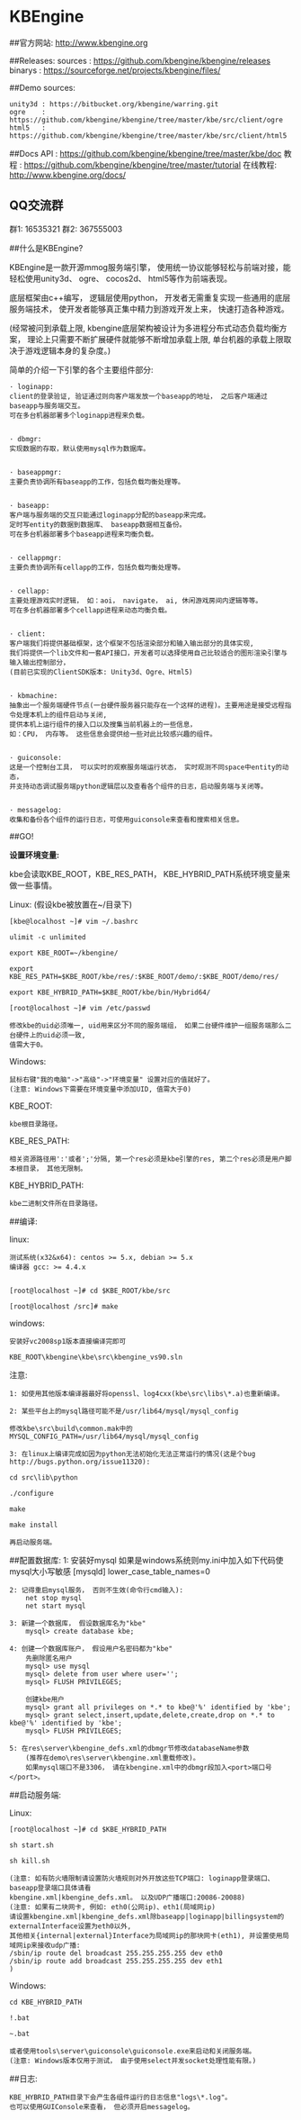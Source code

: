 KBEngine
========

##官方网站:
http://www.kbengine.org

##Releases:
	sources	: https://github.com/kbengine/kbengine/releases 
	binarys	: https://sourceforge.net/projects/kbengine/files/

##Demo sources:

	unity3d	: https://bitbucket.org/kbengine/warring.git
	ogre	: https://github.com/kbengine/kbengine/tree/master/kbe/src/client/ogre
	html5	: https://github.com/kbengine/kbengine/tree/master/kbe/src/client/html5


##Docs
	API	: https://github.com/kbengine/kbengine/tree/master/kbe/doc
	教程	: https://github.com/kbengine/kbengine/tree/master/tutorial
	在线教程: http://www.kbengine.org/docs/


## QQ交流群
群1: 16535321
群2: 367555003

##什么是KBEngine?

KBEngine是一款开源mmog服务端引擎， 使用统一协议能够轻松与前端对接，能轻松使用unity3d、 ogre、 cocos2d、 html5等作为前端表现。

底层框架由c++编写， 逻辑层使用python， 开发者无需重复实现一些通用的底层服务端技术，
使开发者能够真正集中精力到游戏开发上来， 快速打造各种游戏。

(经常被问到承载上限, kbengine底层架构被设计为多进程分布式动态负载均衡方案， 理论上只需要不断扩展硬件就能够不断增加承载上限, 
单台机器的承载上限取决于游戏逻辑本身的复杂度。)


简单的介绍一下引擎的各个主要组件部分:


	· loginapp:
	client的登录验证, 验证通过则向客户端发放一个baseapp的地址， 之后客户端通过baseapp与服务端交互。
	可在多台机器部署多个loginapp进程来负载。 


	· dbmgr:
	实现数据的存取，默认使用mysql作为数据库。


	· baseappmgr:
	主要负责协调所有baseapp的工作，包括负载均衡处理等。


	· baseapp:
	客户端与服务端的交互只能通过loginapp分配的baseapp来完成。
	定时写entity的数据到数据库、 baseapp数据相互备份。
	可在多台机器部署多个baseapp进程来均衡负载。 


	· cellappmgr:
	主要负责协调所有cellapp的工作，包括负载均衡处理等。


	· cellapp:
	主要处理游戏实时逻辑， 如：aoi， navigate， ai, 休闲游戏房间内逻辑等等。
	可在多台机器部署多个cellapp进程来动态均衡负载。 


	· client:
	客户端我们将提供基础框架，这个框架不包括渲染部分和输入输出部分的具体实现, 
	我们将提供一个lib文件和一套API接口，开发者可以选择使用自己比较适合的图形渲染引擎与输入输出控制部分， 
	(目前已实现的ClientSDK版本: Unity3d、Ogre、Html5)


	· kbmachine:
	抽象出一个服务端硬件节点(一台硬件服务器只能存在一个这样的进程)。主要用途是接受远程指令处理本机上的组件启动与关闭, 
	提供本机上运行组件的接入口以及搜集当前机器上的一些信息， 
	如：CPU， 内存等。 这些信息会提供给一些对此比较感兴趣的组件。 


	· guiconsole: 
	这是一个控制台工具， 可以实时的观察服务端运行状态， 实时观测不同space中entity的动态，
	并支持动态调试服务端python逻辑层以及查看各个组件的日志，启动服务端与关闭等。 


	· messagelog: 
	收集和备份各个组件的运行日志，可使用guiconsole来查看和搜索相关信息。


##GO!


**设置环境变量:**

kbe会读取KBE_ROOT，KBE_RES_PATH， KBE_HYBRID_PATH系统环境变量来做一些事情。


Linux: (假设kbe被放置在~/目录下)

	[kbe@localhost ~]# vim ~/.bashrc

	ulimit -c unlimited

	export KBE_ROOT=~/kbengine/

	export KBE_RES_PATH=$KBE_ROOT/kbe/res/:$KBE_ROOT/demo/:$KBE_ROOT/demo/res/

	export KBE_HYBRID_PATH=$KBE_ROOT/kbe/bin/Hybrid64/

	[root@localhost ~]# vim /etc/passwd
	
	修改kbe的uid必须唯一, uid用来区分不同的服务端组， 如果二台硬件维护一组服务端那么二台硬件上的uid必须一致, 
	值需大于0。
Windows:

	鼠标右键"我的电脑"->"高级"->"环境变量" 设置对应的值就好了。
	(注意: Windows下需要在环境变量中添加UID, 值需大于0)



KBE_ROOT:

	kbe根目录路径。


KBE_RES_PATH:

	相关资源路径用':'或者';'分隔, 第一个res必须是kbe引擎的res, 第二个res必须是用户脚本根目录， 其他无限制。


KBE_HYBRID_PATH:

	kbe二进制文件所在目录路径。



##编译:

linux:

	测试系统(x32&x64): centos >= 5.x, debian >= 5.x
	编译器 gcc: >= 4.4.x


	[root@localhost ~]# cd $KBE_ROOT/kbe/src

	[root@localhost /src]# make


windows:

	安装好vc2008sp1版本直接编译完即可

	KBE_ROOT\kbengine\kbe\src\kbengine_vs90.sln

注意: 

	1: 如使用其他版本编译器最好将openssl、log4cxx(kbe\src\libs\*.a)也重新编译。

	2: 某些平台上的mysql路径可能不是/usr/lib64/mysql/mysql_config

	修改kbe\src\build\common.mak中的MYSQL_CONFIG_PATH=/usr/lib64/mysql/mysql_config

	3: 在linux上编译完成如因为python无法初始化无法正常运行的情况(这是个bug http://bugs.python.org/issue11320):

	cd src\lib\python

	./configure

	make

	make install

	再启动服务端。


##配置数据库:
	1: 安装好mysql
		如果是windows系统则my.ini中加入如下代码使mysql大小写敏感
		[mysqld]
		lower_case_table_names=0

	2: 记得重启mysql服务， 否则不生效(命令行cmd输入):
		net stop mysql
		net start mysql

	3: 新建一个数据库， 假设数据库名为"kbe"
		mysql> create database kbe;

	4: 创建一个数据库账户， 假设用户名密码都为"kbe"
	    先删除匿名用户
		mysql> use mysql 
		mysql> delete from user where user=''; 
		mysql> FLUSH PRIVILEGES;

	    创建kbe用户
		mysql> grant all privileges on *.* to kbe@'%' identified by 'kbe';
		mysql> grant select,insert,update,delete,create,drop on *.* to kbe@'%' identified by 'kbe';
		mysql> FLUSH PRIVILEGES;

	5: 在res\server\kbengine_defs.xml的dbmgr节修改databaseName参数
		(推荐在demo\res\server\kbengine.xml重载修改)。
		如果mysql端口不是3306， 请在kbengine.xml中的dbmgr段加入<port>端口号</port>。



##启动服务端:


Linux:

	[root@localhost ~]# cd $KBE_HYBRID_PATH

	sh start.sh

	sh kill.sh

	(注意: 如有防火墙限制请设置防火墙规则对外开放这些TCP端口: loginapp登录端口、 baseapp登录端口具体请看
	kbengine.xml|kbengine_defs.xml。 以及UDP广播端口:20086-20088)
	(注意: 如果有二块网卡, 例如: eth0(公网ip)、eth1(局域网ip)
	请设置kbengine.xml|kbengine_defs.xml除baseapp|loginapp|billingsystem的externalInterface设置为eth0以外, 
	其他相关{internal|external}Interface为局域网ip的那块网卡(eth1), 并设置使用局域网ip来接收udp广播:
	/sbin/ip route del broadcast 255.255.255.255 dev eth0
	/sbin/ip route add broadcast 255.255.255.255 dev eth1
	)
Windows:

	cd KBE_HYBRID_PATH

	!.bat

	~.bat

	或者使用tools\server\guiconsole\guiconsole.exe来启动和关闭服务端。
	(注意: Windows版本仅用于测试， 由于使用select并发socket处理性能有限。)

##日志:

	KBE_HYBRID_PATH目录下会产生各组件运行的日志信息"logs\*.log"。 
	也可以使用GUIConsole来查看， 但必须开启messagelog。
